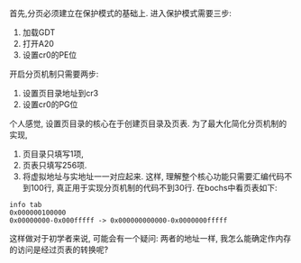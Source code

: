 首先,分页必须建立在保护模式的基础上.
进入保护模式需要三步:

1. 加载GDT
2. 打开A20
3. 设置cr0的PE位

开启分页机制只需要两步:

1. 设置页目录地址到cr3
2. 设置cr0的PG位

个人感觉, 设置页目录的核心在于创建页目录及页表. 为了最大化简化分页机制的实现,

1. 页目录只填写1项,
2. 页表只填写256项.
3. 将虚拟地址与实地址一一对应起来.
这样, 理解整个核心功能只需要汇编代码不到100行, 真正用于实现分页机制的代码不到30行.
在bochs中看页表如下:
```
info tab
0x000000100000
0x00000000-0x000fffff -> 0x000000000000-0x0000000fffff
```
这样做对于初学者来说, 可能会有一个疑问: 两者的地址一样, 我怎么能确定作内存的访问是经过页表的转换呢?


